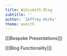 ```yaml
---
title: Wikismith Blog
subtitle: ''
author: 'Jeffrey Hicks'
theme: wsmith
---
```


[[[Bespoke Presentations]]]

[[[Blog Functionality]]]